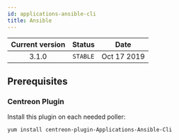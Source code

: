 ```yaml
---
id: applications-ansible-cli
title: Ansible
---
```


| Current version | Status | Date |
| :-: | :-: | :-: |
| 3.1.0 | `STABLE` | Oct 17 2019 |

## Prerequisites

### Centreon Plugin

Install this plugin on each needed poller:

``` shell
yum install centreon-plugin-Applications-Ansible-Cli
```

